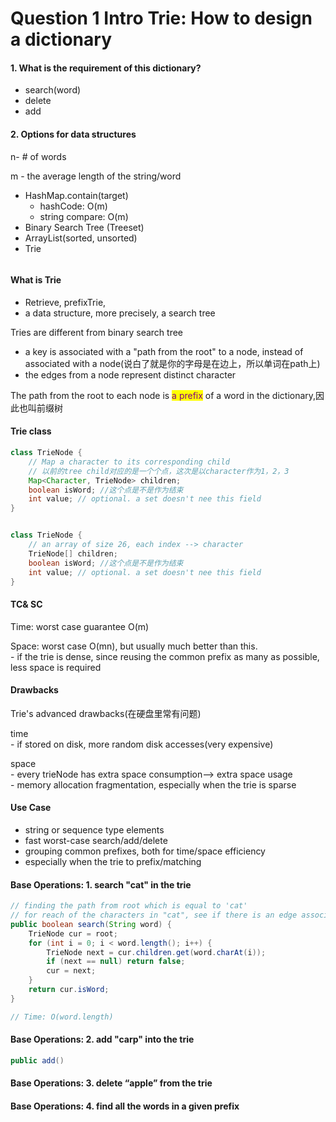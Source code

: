 # Question 1 Intro Trie: How to design a dictionary

#### 1. What is the requirement of this dictionary?

* search(word)
* delete
* add

#### 2. Options for data structures

n- # of words

m - the average length of the string/word

* HashMap.contain(target)
  * hashCode: O(m)
  * string compare: O(m)
* Binary Search Tree (Treeset)
* ArrayList(sorted, unsorted)
* Trie

<figure><img src="../../.gitbook/assets/Screenshot 2024-02-06 at 3.57.51 PM.png" alt=""><figcaption></figcaption></figure>

#### What is Trie

* Retrieve, prefixTrie,
* a data structure, more precisely, a search tree

Tries are different from binary search tree

* a key is associated with a "path from the root" to a node, instead of associated with a node(说白了就是你的字母是在边上，所以单词在path上)
* the edges from a node represent distinct character

The path from the root to each node is <mark style="color:purple;">a prefix</mark> of a word in the dictionary,因此也叫前缀树

#### Trie class

```java
class TrieNode {
    // Map a character to its corresponding child
    // 以前的tree child对应的是一个个点，这次是以character作为1，2，3
    Map<Character, TrieNode> children;
    boolean isWord; //这个点是不是作为结束
    int value; // optional. a set doesn't nee this field
}


class TrieNode {
    // an array of size 26, each index --> character
    TrieNode[] children;
    boolean isWord; //这个点是不是作为结束
    int value; // optional. a set doesn't nee this field
}
```

#### TC& SC

Time: worst case guarantee O(m)

Space: worst case O(mn), but usually much better than this. \
\- if the trie is dense, since reusing the common prefix as many as possible, less space is required

#### Drawbacks

Trie's advanced drawbacks(在硬盘里常有问题)

time\
\- if stored on disk, more random disk accesses(very expensive)

space\
\- every trieNode has extra space consumption--> extra space usage\
\- memory allocation fragmentation, especially when the trie is sparse

#### Use Case

* string or sequence type elements
* fast worst-case search/add/delete
* grouping common prefixes, both for time/space efficiency
* especially when the trie to prefix/matching



#### Base Operations: 1. search "cat" in the trie

```java
// finding the path from root which is equal to 'cat'
// for reach of the characters in "cat", see if there is an edge associated with it for the next level
public boolean search(String word) {
    TrieNode cur = root;
    for (int i = 0; i < word.length(); i++) {
        TrieNode next = cur.children.get(word.charAt(i));
        if (next == null) return false;
        cur = next;
    }
    return cur.isWord;
}

// Time: O(word.length)
```

#### Base Operations: 2. add "carp" into the trie

```java
public add()
```

#### Base Operations: 3. delete “apple” from the trie



#### Base Operations: 4. find all the words in a given prefix

